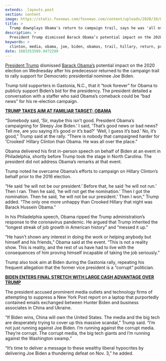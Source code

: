 ```yaml
--- 
extends: _layouts.post 
section: content 
image: https://static.foxnews.com/foxnews.com/content/uploads/2020/10/Obama-Trump-AP.jpg 
title: > 
  Trump downplays Obama's return to campaign trail, says he was 'all over the place' for Hillary Clinton 
description: > 
  President Trump dismissed Barack Obama’s potential impact on the 2020 election on Wednesday after his predecessor returned to the campaign trail to rally support for Democratic presidential nominee Joe Biden.The president detailed a conversation with a staffer who said Obama’s comeback could be “bad news” for his re-election campaign.President Obama’s campaigning for Sleepy Joe Biden.’ I said, 'That’s good news or bad news?‘Well, I guess it’s bad.’ No, it’s good,” Trump said at the rally.Trump noted he overcame Obama’s efforts to campaign on Hillary Clinton’s behalf prior to the 2016 election. 
keywords: > 
  clinton, media, obama, joe, biden, obamas, trail, hillary, return, president, good, bad, campaign, trump, place, downplays, corrupt 
date: 1603353509.9472299 
--- 
```

<div><p class="speakable"><a href="https://www.foxnews.com/category/person/donald-trump" target="_blank">President Trump</a> dismissed <a href="https://www.foxnews.com/category/person/barack-obama" target="_blank">Barack Obama&#8217;s</a> potential impact on the 2020 election on Wednesday after his predecessor returned to the campaign trail to rally support for Democratic presidential nominee Joe Biden.</p><p class="ad gam"></p><p class="ad gam"></p><p class="ad gam"></p><p class="speakable">Trump told supporters in Gastonia, N.C.,&#160;that it &#8220;took forever&#8221; for Obama to publicly support Biden&#8217;s bid for the presidency. The president detailed a conversation with a staffer who said Obama&#8217;s comeback could be &#8220;bad news&#8221; for his re-election campaign.</p><p><a href="https://www.foxnews.com/politics/trump-takes-aim-at-an-old-and-familiar-target-obama" target="_blank"><strong>TRUMP TAKES AIM AT FAMILIAR TARGET: OBAMA</strong></a></p><p>&#8220;Somebody said, &#8216;Sir, maybe this isn&#8217;t good. President Obama&#8217;s campaigning for Sleepy Joe Biden.&#8217; I said, 'That&#8217;s good news or bad news? Tell me, are you saying it&#8217;s good or it&#8217;s bad?' &#8216;Well, I guess it&#8217;s bad.&#8217; No, it&#8217;s good,&#8221; Trump said at the rally. &#8220;There is nobody that campaigned harder for 'Crooked'&#160;Hillary Clinton than Obama. He was all over the place.&#8221;</p><p class="ad gam"></p><p>Obama delivered his first in-person speech on behalf of Biden at an event in Philadelphia, shortly before Trump took the stage in North Carolina. The president did not address Obama&#8217;s remarks at that event.</p><p class="ad gam"></p><p>Trump noted he overcame Obama&#8217;s efforts to campaign on Hillary Clinton&#8217;s behalf prior to the 2016 election.</p><p>&#8220;He said &#8216;he will not be our president.&#8217; Before that, he said &#8216;he will not run.&#8217; Then I ran. Then he said, &#8216;he will not get the nomination.&#8217; Then I got the nomination. Then he said, &#8216;he will not be our president.&#8217; Then I won,&#8221; Trump added. &#8220;The only one more unhappy than Crooked Hillary that night was Barack Hussein Obama.&#8221;</p><p class="ad gam"></p><p>In his Philadelphia speech, Obama ripped the Trump administration&#8217;s response to the coronavirus pandemic. He argued that Trump inherited the &#8220;longest streak of job growth in American history&#8221; and &#8220;messed it up.&#8221;</p><p class="ad gam"></p><p>&#8220;He hasn&#8217;t shown any interest in doing the work or helping anybody but himself and his friends,&#8221; Obama said at the event. &#8220;This is not a reality show. This is reality, and the rest of us have had to live with the consequences of him proving himself incapable of taking the job seriously.&#8221;</p><p class="ad gam"></p><p>Trump also took aim at Biden during the Gastonia rally, repeating his frequent allegation that the former vice president is a &#8220;corrupt&#8221; politician. </p><p class="ad gam"></p><p><strong><a href="https://www.foxnews.com/politics/biden-cash-advantage-over-trump-presidential-election">BIDEN ENTERS FINAL STRETCH WITH LARGE CASH ADVANTAGE OVER TRUMP</a></strong></p><p>The president accused prominent media outlets and technology firms of attempting to suppress a New York Post report on a laptop that purportedly contained emails exchanged between Hunter Biden and business associates in China and Ukraine. </p><p>&#8220;If Biden wins, China will own the United States. The media and the big tech are desperately trying to cover up this massive scandal,&#8221; Trump said. &#8220;I&#8217;m not just running against Joe Biden. I&#8217;m running against the corrupt media. They&#8217;re corrupt. The corrupt media, the big tech giants and I&#8217;m running against the Washington swamp.&#8221; </p><p class="ad gam"></p><p class="ad gam"></p><p>&#8220;It&#8217;s time to deliver a message to these wealthy liberal hypocrites by delivering Joe Biden a thundering defeat on Nov. 3,&#8221; he added.</p></div>